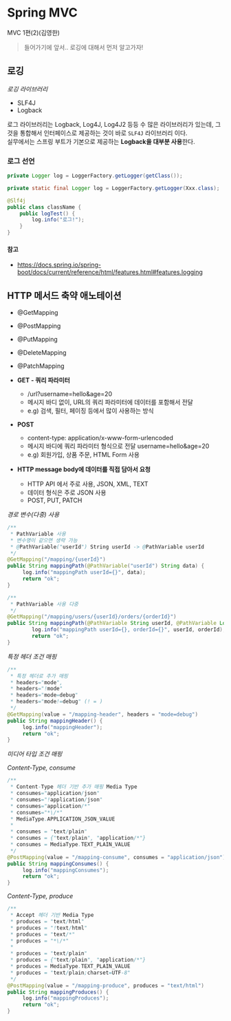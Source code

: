 # Spring MVC
MVC 1편(2)(김영한)

> 들어가기에 앞서.. 로깅에 대해서 먼저 알고가자!

## 로깅
*로깅 라이브러리*
* SLF4J
* Logback

로그 라이브러리는 Logback, Log4J, Log4J2 등등 수 많은 라이브러리가 있는데,
그것을 통합해서 인터페이스로 제공하는 것이 바로 `SLF4J` 라이브러리 이다.<br>
실무에서는 스프링 부트가 기본으로 제공하는 **Logback을 대부분 사용**한다.

### 로그 선언
```java
private Logger log = LoggerFactory.getLogger(getClass());
```

```java
private static final Logger log = LoggerFactory.getLogger(Xxx.class);
```

```java
@Slf4j
public class className {
    public logTest() {
        log.info("로그!");   
    }
} 
```
#### 참고
* https://docs.spring.io/spring-boot/docs/current/reference/html/features.html#features.logging

## HTTP 메서드 축약 애노테이션
* @GetMapping
* @PostMapping
* @PutMapping
* @DeleteMapping
* @PatchMapping


* **GET - 쿼리 파라미터**
  * /url?username=hello&age=20
  * 메시지 바디 없이, URL의 쿼리 파라미터에 데이터를 포함해서 전달
  * e.g) 검색, 필터, 페이징 등에서 많이 사용하는 방식
* **POST**
  * content-type: application/x-www-form-urlencoded
  * 메시지 바디에 쿼리 파라미터 형식으로 전달 username=hello&age=20
  * e.g) 회원가입, 상품 주문, HTML Form 사용
* **HTTP message body에 데이터를 직접 담아서 요청**
  * HTTP API 에서 주로 사용, JSON, XML, TEXT
  * 데이터 형식은 주로 JSON 사용
  * POST, PUT, PATCH

*경로 변수(다중) 사용*
```java
/**
 * PathVariable 사용
 * 변수명이 같으면 생략 가능
 * @PathVariable("userId") String userId -> @PathVariable userId
 */
@GetMapping("/mapping/{userId}")
public String mappingPath(@PathVariable("userId") String data) {
     log.info("mappingPath userId={}", data);
     return "ok";
}

/**
 * PathVariable 사용 다중
 */
@GetMapping("/mapping/users/{userId}/orders/{orderId}")
public String mappingPath(@PathVariable String userId, @PathVariable Long orderId) {
        log.info("mappingPath userId={}, orderId={}", userId, orderId);
        return "ok";
}
```

*특정 헤더 조건 매핑*
```java
/**
 * 특정 헤더로 추가 매핑
 * headers="mode",
 * headers="!mode"
 * headers="mode=debug"
 * headers="mode!=debug" (! = )
 */
@GetMapping(value = "/mapping-header", headers = "mode=debug")
public String mappingHeader() {
     log.info("mappingHeader");
     return "ok";
}
```

*미디어 타입 조건 매핑*

*Content-Type, consume*
```java
/**
 * Content-Type 헤더 기반 추가 매핑 Media Type
 * consumes="application/json"
 * consumes="!application/json"
 * consumes="application/*"
 * consumes="*\/*"
 * MediaType.APPLICATION_JSON_VALUE
 * 
 * consumes = "text/plain"
 * consumes = {"text/plain", "application/*"}
 * consumes = MediaType.TEXT_PLAIN_VALUE
 */
@PostMapping(value = "/mapping-consume", consumes = "application/json")
public String mappingConsumes() {
     log.info("mappingConsumes");
     return "ok";
}
```

*Content-Type, produce*
```java
/**
 * Accept 헤더 기반 Media Type
 * produces = "text/html"
 * produces = "!text/html"
 * produces = "text/*"
 * produces = "*\/*"
 * 
 * produces = "text/plain"
 * produces = {"text/plain", "application/*"}
 * produces = MediaType.TEXT_PLAIN_VALUE
 * produces = "text/plain;charset=UTF-8"
 */
@PostMapping(value = "/mapping-produce", produces = "text/html")
public String mappingProduces() {
     log.info("mappingProduces");
     return "ok";
}
```
